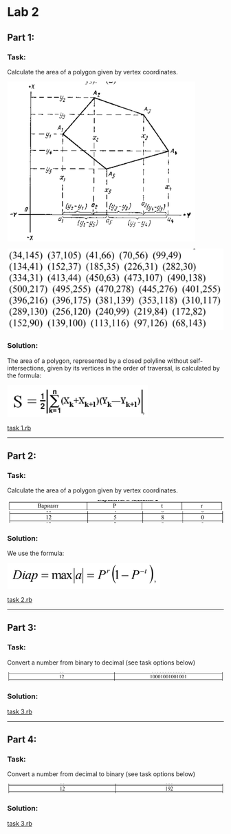 # Lab 2

## Part 1:
### Task:
Calculate the area of a polygon given by vertex coordinates.

![formula](media/task%201%20description%20part%202.png)

![formula](media/task%201%20description%20part%201.png)

### Solution:
The area of a polygon, represented by a closed polyline without self-intersections, 
given by its vertices in the order of traversal, is calculated by the formula:

![formula](media/task%201%20solution.png)

[task 1.rb](task%201.rb)

---

## Part 2:
### Task:
Calculate the area of a polygon given by vertex coordinates.

![formula](media/task%202%20description%20part%201.png)
![formula](media/task%202%20description%20part%202.png)

### Solution:
We use the formula:

![formula](media/task%202%20solution.png)

[task 2.rb](task%202.rb)

---

## Part 3:
### Task:
Convert a number from binary to decimal (see task options below)

![formula](media/task%203.png)

### Solution:
[task 3.rb](task%203.rb)

---

## Part 4:
### Task:
Convert a number from decimal to binary (see task options below)

![formula](media/task%204.png)

### Solution:
[task 3.rb](task%204.rb)